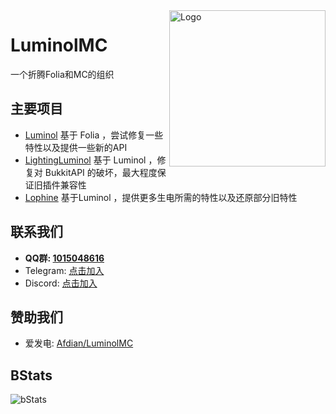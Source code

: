 <img src="https://github.com/LuminolMC/Luminol/blob/ver/1.20.4/public/image/Luminol_6.png" alt="Logo" align="right" width="250">

# LuminolMC
一个折腾Folia和MC的组织

## 主要项目
 - [Luminol](https://github.com/LuminolMC/Luminol) 基于 Folia ，尝试修复一些特性以及提供一些新的API
 - [LightingLuminol](https://github.com/LuminolMC/LightingLuminol) 基于 Luminol ，修复对 BukkitAPI 的破坏，最大程度保证旧插件兼容性
 - [Lophine](https://github.com/LuminolMC/Lophine) 基于Luminol ，提供更多生电所需的特性以及还原部分旧特性

## 联系我们
 - **QQ群: [1015048616](http://qm.qq.com/cgi-bin/qm/qr?_wv=1027&k=bc2-vcHskSF6WIlT6pXMXGbgF90xcFss&authKey=v4YCojJ%2BA7pkGit5%2Bd1vkqxrRUTXb4BfV443oCGk08IKgZNNu9oOEtr46ubF4XCQ&noverify=0&group_code=1015048616)**
 - Telegram: [点击加入](https://t.me/LuminolMinecraft)
 - Discord: [点击加入](https://discord.gg/Qd7m3V6eDx)

## 赞助我们
 - 爱发电: [Afdian/LuminolMC](https://afdian.com/a/Luminol)

## BStats
![bStats](https://bstats.org/signatures/server-implementation/Luminol.svg "bStats")
